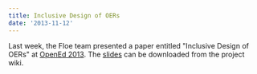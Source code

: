 ```yaml
---
title: Inclusive Design of OERs
date: '2013-11-12'
---
```

Last week, the Floe team presented a paper entitled "Inclusive Design of OERs" at
[OpenEd 2013](http://openeducation2013.sched.org/).
The [slides](http://www.slideshare.net/jesshmitchell/inclusive-design-28048597) can be downloaded from the project wiki.
